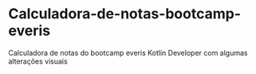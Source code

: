 # Calculadora-de-notas-bootcamp-everis
Calculadora de notas do bootcamp everis Kotlin Developer com algumas alterações visuais
